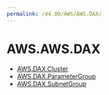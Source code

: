 ```yaml
---
permalink: /44.00/AWS/AWS.DAX/
---
```


# AWS.AWS.DAX



* [AWS.DAX.Cluster](AWS.DAX.Cluster.md)
* [AWS.DAX.ParameterGroup](AWS.DAX.ParameterGroup.md)
* [AWS.DAX.SubnetGroup](AWS.DAX.SubnetGroup.md)